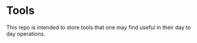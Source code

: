# Tools
This repo is intended to store tools that one may find useful in their day to day operations.

